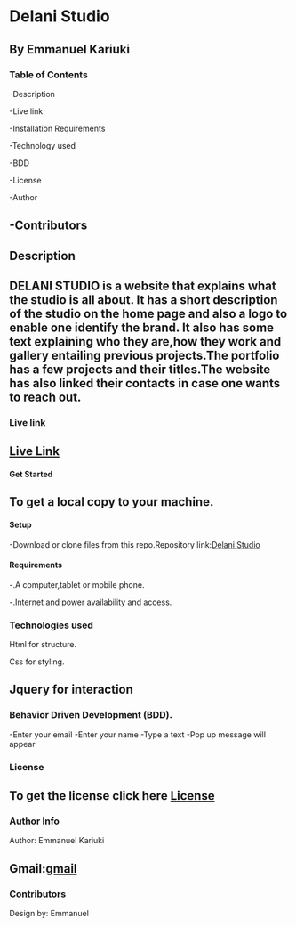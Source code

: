 # **Delani Studio**

By Emmanuel Kariuki
---

### **Table of Contents**

-Description

-Live link

-Installation Requirements

-Technology used

-BDD

-License

-Author

-Contributors
---


## **Description**

DELANI STUDIO is a website that explains what the studio is all about. It has a short description of the studio on the home page and also a logo to enable one identify the brand. It also has some text explaining who they are,how they work and gallery entailing previous projects.The portfolio has a few projects and their titles.The website has also linked their contacts in case one wants to reach out.
---

### **Live link**

[Live Link](https://kariuki1976.github.io/Delani-Studio/)
---

#### **Get Started**

To get a local copy to your machine.
---

#### **Setup**
-Download or clone files from this repo.Repository link:[Delani Studio](https://github.com/Kariuki1976/Delani-Studio.git)

#### **Requirements**

-.A computer,tablet or mobile phone.

-.Internet and power availability and access.

### **Technologies used**
Html for structure. 

Css for styling.

Jquery for interaction
---

### **Behavior Driven Development (BDD).**
-Enter your email
-Enter your name
-Type a text
-Pop up message will appear

### **License**

To get the license click here [License](https://github.com/Kariuki1976/Delani-Studio/blob/master/License)
---


### **Author Info**
Author: Emmanuel Kariuki

Gmail:[gmail](mailto:manuelmkaris@gmail.com)
---

### **Contributors**
Design by: Emmanuel